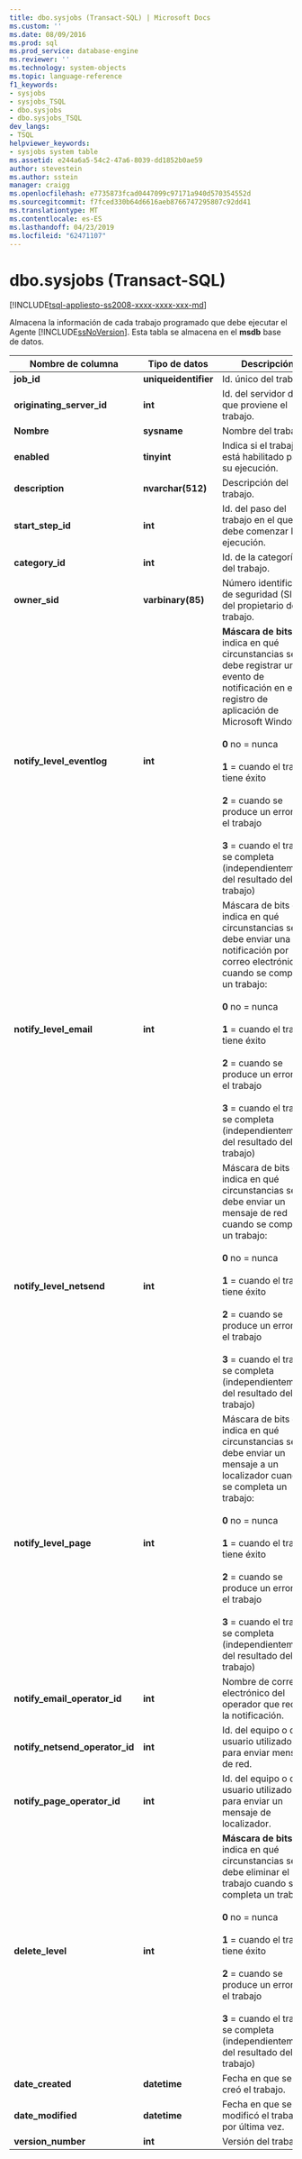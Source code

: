 ```yaml
---
title: dbo.sysjobs (Transact-SQL) | Microsoft Docs
ms.custom: ''
ms.date: 08/09/2016
ms.prod: sql
ms.prod_service: database-engine
ms.reviewer: ''
ms.technology: system-objects
ms.topic: language-reference
f1_keywords:
- sysjobs
- sysjobs_TSQL
- dbo.sysjobs
- dbo.sysjobs_TSQL
dev_langs:
- TSQL
helpviewer_keywords:
- sysjobs system table
ms.assetid: e244a6a5-54c2-47a6-8039-dd1852b0ae59
author: stevestein
ms.author: sstein
manager: craigg
ms.openlocfilehash: e7735873fcad0447099c97171a940d570354552d
ms.sourcegitcommit: f7fced330b64d6616aeb8766747295807c92dd41
ms.translationtype: MT
ms.contentlocale: es-ES
ms.lasthandoff: 04/23/2019
ms.locfileid: "62471107"
---
```

# <a name="dbosysjobs-transact-sql"></a>dbo.sysjobs (Transact-SQL)
[!INCLUDE[tsql-appliesto-ss2008-xxxx-xxxx-xxx-md](../../includes/tsql-appliesto-ss2008-xxxx-xxxx-xxx-md.md)]

  Almacena la información de cada trabajo programado que debe ejecutar el Agente [!INCLUDE[ssNoVersion](../../includes/ssnoversion-md.md)]. Esta tabla se almacena en el **msdb** base de datos.  
  
|Nombre de columna|Tipo de datos|Descripción|  
|-----------------|---------------|-----------------|  
|**job_id**|**uniqueidentifier**|Id. único del trabajo.|  
|**originating_server_id**|**int**|Id. del servidor del que proviene el trabajo.|  
|**Nombre**|**sysname**|Nombre del trabajo.|  
|**enabled**|**tinyint**|Indica si el trabajo está habilitado para su ejecución.|  
|**description**|**nvarchar(512)**|Descripción del trabajo.|  
|**start_step_id**|**int**|Id. del paso del trabajo en el que debe comenzar la ejecución.|  
|**category_id**|**int**|Id. de la categoría del trabajo.|  
|**owner_sid**|**varbinary(85)**|Número identificador de seguridad (SID) del propietario del trabajo.|  
|**notify_level_eventlog**|**int**|**Máscara de bits** que indica en qué circunstancias se debe registrar un evento de notificación en el registro de aplicación de Microsoft Windows:<br /><br /> **0** no = nunca<br /><br /> **1** = cuando el trabajo tiene éxito<br /><br /> **2** = cuando se produce un error en el trabajo<br /><br /> **3** = cuando el trabajo se completa (independientemente del resultado del trabajo)|  
|**notify_level_email**|**int**|Máscara de bits que indica en qué circunstancias se debe enviar una notificación por correo electrónico cuando se completa un trabajo:<br /><br /> **0** no = nunca<br /><br /> **1** = cuando el trabajo tiene éxito<br /><br /> **2** = cuando se produce un error en el trabajo<br /><br /> **3** = cuando el trabajo se completa (independientemente del resultado del trabajo)|  
|**notify_level_netsend**|**int**|Máscara de bits que indica en qué circunstancias se debe enviar un mensaje de red cuando se completa un trabajo:<br /><br /> **0** no = nunca<br /><br /> **1** = cuando el trabajo tiene éxito<br /><br /> **2** = cuando se produce un error en el trabajo<br /><br /> **3** = cuando el trabajo se completa (independientemente del resultado del trabajo)|  
|**notify_level_page**|**int**|Máscara de bits que indica en qué circunstancias se debe enviar un mensaje a un localizador cuando se completa un trabajo:<br /><br /> **0** no = nunca<br /><br /> **1** = cuando el trabajo tiene éxito<br /><br /> **2** = cuando se produce un error en el trabajo<br /><br /> **3** = cuando el trabajo se completa (independientemente del resultado del trabajo)|  
|**notify_email_operator_id**|**int**|Nombre de correo electrónico del operador que recibe la notificación.|  
|**notify_netsend_operator_id**|**int**|Id. del equipo o del usuario utilizado para enviar mensajes de red.|  
|**notify_page_operator_id**|**int**|Id. del equipo o del usuario utilizado para enviar un mensaje de localizador.|  
|**delete_level**|**int**|**Máscara de bits** que indica en qué circunstancias se debe eliminar el trabajo cuando se completa un trabajo:<br /><br /> **0** no = nunca<br /><br /> **1** = cuando el trabajo tiene éxito<br /><br /> **2** = cuando se produce un error en el trabajo<br /><br /> **3** = cuando el trabajo se completa (independientemente del resultado del trabajo)|  
|**date_created**|**datetime**|Fecha en que se creó el trabajo.|  
|**date_modified**|**datetime**|Fecha en que se modificó el trabajo por última vez.|  
|**version_number**|**int**|Versión del trabajo.|  
  
  
